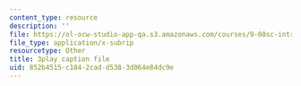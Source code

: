 ```yaml
---
content_type: resource
description: ''
file: https://ol-ocw-studio-app-qa.s3.amazonaws.com/courses/9-00sc-introduction-to-psychology-fall-2011/852b4515c1842cadd5383d064e84dc9e_lBU64nfe8nM.srt
file_type: application/x-subrip
resourcetype: Other
title: 3play caption file
uid: 852b4515-c184-2cad-d538-3d064e84dc9e
---
```

